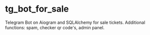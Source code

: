 # tg_bot_for_sale

Telegram Bot on Aiogram and SQLAlchemy for sale tickets.
Additional functions: spam, checker qr code's, admin panel.
